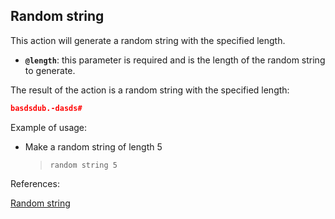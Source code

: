 ## Random string

This action will generate a random string with the specified length.

- **`@length`**: this parameter is required and is the length of the random string to generate.

The result of the action is a random string with the specified length:

```json
basdsdub.-dasds#
```

Example of usage:

- Make a random string of length 5

    > `random string 5`


References:

[Random string](https://github.com/DasAng/phobo-release/blob/master/docs/misc_actions.md#random-string)